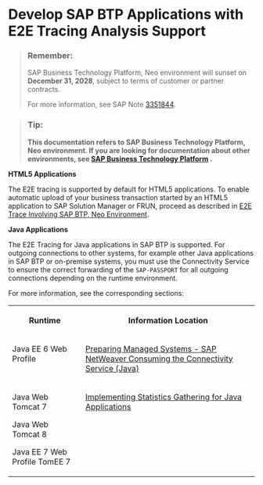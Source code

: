 <!-- loio85664123381146fab8542455cb2322cf -->

# Develop SAP BTP Applications with E2E Tracing Analysis Support

> ### Remember:  
> SAP Business Technology Platform, Neo environment will sunset on **December 31, 2028**, subject to terms of customer or partner contracts.
> 
> For more information, see SAP Note [3351844](https://me.sap.com/notes/3351844).

> ### Tip:  
> **This documentation refers to SAP Business Technology Platform, Neo environment. If you are looking for documentation about other environments, see [SAP Business Technology Platform](https://help.sap.com/docs/btp/sap-business-technology-platform/sap-business-technology-platform?version=Cloud) .**

**HTML5 Applications**

The E2E tracing is supported by default for HTML5 applications. To enable automatic upload of your business transaction started by an HTML5 application to SAP Solution Manager or FRUN, proceed as described in [E2E Trace Involving SAP BTP, Neo Environment](https://wiki.scn.sap.com/wiki/display/TechOps/E2E+Trace+involving+SAP+Cloud+Platform).

**Java Applications**

The E2E Tracing for Java applications in SAP BTP is supported. For outgoing connections to other systems, for example other Java applications in SAP BTP or on-premise systems, you must use the Connectivity Service to ensure the correct forwarding of the `SAP-PASSPORT` for all outgoing connections depending on the runtime environment.

For more information, see the corresponding sections:


<table>
<tr>
<th valign="top">

Runtime

</th>
<th valign="top">

Information Location

</th>
</tr>
<tr>
<td valign="top">

Java EE 6 Web Profile

</td>
<td valign="top">

[Preparing Managed Systems - SAP NetWeaver Consuming the Connectivity Service \(Java\)](https://help.sap.com/viewer/cca91383641e40ffbe03bdc78f00f681/Cloud/en-US/e5c9867dbb571014957ef9d7a8846b1c.html)

</td>
</tr>
<tr>
<td valign="top">

Java Web Tomcat 7

Java Web Tomcat 8

Java EE 7 Web Profile TomEE 7

</td>
<td valign="top">

[Implementing Statistics Gathering for Java Applications](implementing-statistics-gathering-for-java-applications-05a0710.md)

</td>
</tr>
</table>

